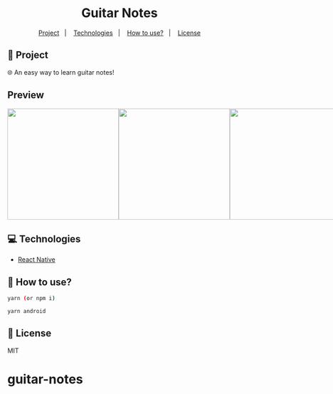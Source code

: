 <h1 align="center">
  Guitar Notes
</h1>

<p align="center">
  <a href="#rocket-project">Project</a>&nbsp;&nbsp;&nbsp;|&nbsp;&nbsp;&nbsp;
  <a href="#computer-technologies">Technologies</a>&nbsp;&nbsp;&nbsp;|&nbsp;&nbsp;&nbsp;
  <a href="#thinking-how-to-use">How to use?</a>&nbsp;&nbsp;&nbsp;|&nbsp;&nbsp;&nbsp;
  <a href="#memo-license">License</a>
</p>

## :rocket: Project

:globe_with_meridians:
An easy way to learn guitar notes!

## Preview

<div style="display: flex">
<img src="./.github/mobile1.png" width="250" />
<img src="./.github/mobile2.png" width="250" />
<img src="./.github/mobile3.png" width="250" />
</div>

## :computer: Technologies

- [React Native](https://facebook.github.io/react-native/)

## :thinking: How to use?

```sh
yarn (or npm i)
```

```sh
yarn android
```

## :memo: License

MIT
# guitar-notes
